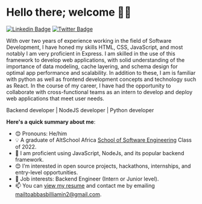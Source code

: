 # Hello there; welcome 👋🏾
[![Linkedin Badge](https://img.shields.io/badge/-abbasbilliamin-blue?style=for-the-badge&logo=Linkedin&logoColor=white&link=https://www.linkedin.com/in/abbasbilliamin)](https://www.linkedin.com/in/abbasbilliamin) [![Twitter Badge](https://img.shields.io/badge/-@sxzQuare-1ca0f1?style=for-the-badge&logo=twitter&logoColor=white&link=https://twitter.com/sxzQuare)](https://twitter.com/sxzQuare)

With over two years of experience working in the field of Software Development, I have honed my skills HTML, CSS, JavaScript, and most notably I am very proficient in Express.
I am skilled in the use of this framework to develop web applications, with solid understanding of the importance of data modeling, cache layering, and schema design for optimal app performance and scalability.
In addition to these, I am is familiar with python as well as frontend development concepts and technology such as React. 
In the course of my career, I have had the opportunity to collaborate with cross-functional teams as an intern to develop and deploy web applications that meet user needs.

Backend developer | NodeJS developer | Python developer

**Here's a quick summary about me**:

- 😊 Pronouns: He/him
- 💡  A graduate of AltSchool Africa [School of Software Engineering](https://altschoolafrica.com/schools/engineering) Class of 2022.
- 🌱 I am proficient using JavaScript, NodeJs, and its popular backend framework.
- 😊 I’m interested in open source projects, hackathons, internships, and entry-level opportunities.
- 💼 Job interests: Backend Engineer (Intern or Junior level).
- 📫 You can [view my resume](https://docs.google.com/document/d/1hoU0BXB7DaSY3W332_WmHKdhjqWCAo_CUhOQ5bdTvi0/edit?usp=sharing) and contact me by emailing mailtoabbasbilliamin2@gmail.com.
